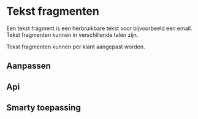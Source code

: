 # Tekst fragmenten

Een tekst fragment is een herbruikbare tekst voor bijvoorbeeld een email. 
Tekst fragmenten kunnen in verschillende talen zijn. 

Tekst fragmenten kunnen per klant aangepast worden.

## Aanpassen

## Api

## Smarty toepassing